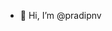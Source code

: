 - 👋 Hi, I’m @pradipnv
<!---
pradipnv/pradipnv is a ✨ special ✨ repository because its `README.md` (this file) appears on your GitHub profile.
You can click the Preview link to take a look at your changes.
--->
